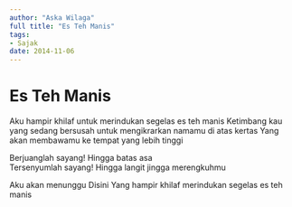 ```yaml
---
author: "Aska Wilaga"
full title: "Es Teh Manis"
tags:
- Sajak
date: 2014-11-06
---
```


# Es Teh Manis

Aku hampir khilaf untuk merindukan segelas es teh manis
Ketimbang kau yang sedang bersusah untuk mengikrarkan namamu di atas kertas
Yang akan membawamu ke tempat yang lebih tinggi

Berjuanglah sayang!
Hingga batas asa  
Tersenyumlah sayang!
Hingga langit jingga merengkuhmu

Aku akan menunggu
Disini
Yang hampir khilaf merindukan segelas es teh manis
